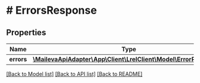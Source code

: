 # # ErrorsResponse

## Properties

Name | Type | Description | Notes
------------ | ------------- | ------------- | -------------
**errors** | [**\MailevaApiAdapter\App\Client\LrelClient\Model\ErrorResponse[]**](ErrorResponse.md) |  | [optional]

[[Back to Model list]](../../README.md#models) [[Back to API list]](../../README.md#endpoints) [[Back to README]](../../README.md)
